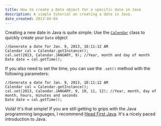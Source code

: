 ```yaml
---
title: How to create a Date object for a specific date in Java
description: A simple tutorial on creating a date in Java.
date_created: 2013-04-04
---
```


Creating a new date in Java is quite simple. Use the [`Calendar`](http://docs.oracle.com/javase/1.5.0/docs/api/java/util/Calendar.html) class to quickly create your `Date` object

```
//Generate a date for Jan. 9, 2013, 10:11:12 AM
Calendar cal = Calendar.getInstance();
cal.set(2013, Calendar.JANUARY, 9); //Year, month and day of month
Date date = cal.getTime();
```

If you also need to set the time, you can use the `.set()` method with the following parameters:

```
//Generate a date for Jan. 9, 2013, 10:11:12 AM
Calendar cal = Calendar.getInstance();
cal.set(2013, Calendar.JANUARY, 9, 10, 11, 12); //Year, month, day of month, hours, minutes and seconds
Date date = cal.getTime();
```

Voilà! It's that simple! If you are still getting to grips with the Java programming languages, I recommend [Head First Java](http://amzn.to/2fUTYBV). It's a nicely paced introduction to Java.

